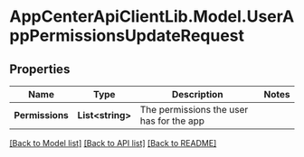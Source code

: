 # AppCenterApiClientLib.Model.UserAppPermissionsUpdateRequest
## Properties

Name | Type | Description | Notes
------------ | ------------- | ------------- | -------------
**Permissions** | **List&lt;string&gt;** | The permissions the user has for the app | 

[[Back to Model list]](../README.md#documentation-for-models) [[Back to API list]](../README.md#documentation-for-api-endpoints) [[Back to README]](../README.md)

